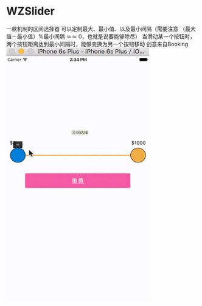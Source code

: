 # WZSlider
一款机制的区间选择器
可以定制最大、最小值、以及最小间隔（需要注意 （最大值－最小值）%最小间隔 ＝＝ 0，也就是说要能够除尽）
当滑动某一个按钮时，两个按钮距离达到最小间隔时，能够变换为另一个按钮移动
创意来自Booking
<img src="https://github.com/zhaoliwang/WZSlider/blob/master/out.gif" width="375" height="667" alt="演示"/>


